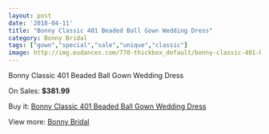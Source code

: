 ```yaml
---
layout: post
date: '2018-04-11'
title: "Bonny Classic 401 Beaded Ball Gown Wedding Dress"
category: Bonny Bridal
tags: ["gown","special","sale","unique","classic"]
image: http://img.eudances.com/770-thickbox_default/bonny-classic-401-beaded-ball-gown-wedding-dress.jpg
---
```

Bonny Classic 401 Beaded Ball Gown Wedding Dress

On Sales: **$381.99**
<a href="https://www.eudances.com/en/bonny-bridal/255-bonny-classic-401-beaded-ball-gown-wedding-dress.html"><amp-img layout="responsive" width="600" height="600" src="//img.eudances.com/770-thickbox_default/bonny-classic-401-beaded-ball-gown-wedding-dress.jpg" alt="Bonny Classic 401 Beaded Ball Gown Wedding Dress 0" /></a>
<a href="https://www.eudances.com/en/bonny-bridal/255-bonny-classic-401-beaded-ball-gown-wedding-dress.html"><amp-img layout="responsive" width="600" height="600" src="//img.eudances.com/771-thickbox_default/bonny-classic-401-beaded-ball-gown-wedding-dress.jpg" alt="Bonny Classic 401 Beaded Ball Gown Wedding Dress 1" /></a>

Buy it: [Bonny Classic 401 Beaded Ball Gown Wedding Dress](https://www.eudances.com/en/bonny-bridal/255-bonny-classic-401-beaded-ball-gown-wedding-dress.html "Bonny Classic 401 Beaded Ball Gown Wedding Dress")

View more: [Bonny Bridal](https://www.eudances.com/en/3-bonny-bridal "Bonny Bridal")